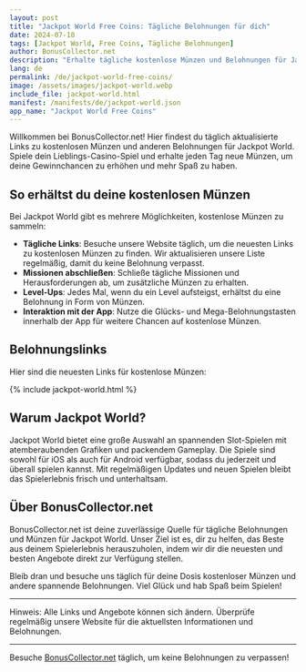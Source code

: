 ```yaml
---
layout: post
title: "Jackpot World Free Coins: Tägliche Belohnungen für dich"
date: 2024-07-18
tags: [Jackpot World, Free Coins, Tägliche Belohnungen]
author: BonusCollector.net
description: "Erhalte tägliche kostenlose Münzen und Belohnungen für Jackpot World. Bleib auf dem Laufenden mit den neuesten Angeboten."
lang: de
permalink: /de/jackpot-world-free-coins/
image: /assets/images/jackpot-world.webp
include_file: jackpot-world.html
manifest: /manifests/de/jackpot-world.json
app_name: "Jackpot World Free Coins"
---
```


Willkommen bei BonusCollector.net! Hier findest du täglich aktualisierte Links zu kostenlosen Münzen und anderen Belohnungen für Jackpot World. Spiele dein Lieblings-Casino-Spiel und erhalte jeden Tag neue Münzen, um deine Gewinnchancen zu erhöhen und mehr Spaß zu haben.

## So erhältst du deine kostenlosen Münzen

Bei Jackpot World gibt es mehrere Möglichkeiten, kostenlose Münzen zu sammeln:

- **Tägliche Links**: Besuche unsere Website täglich, um die neuesten Links zu kostenlosen Münzen zu finden. Wir aktualisieren unsere Liste regelmäßig, damit du keine Belohnung verpasst.
- **Missionen abschließen**: Schließe tägliche Missionen und Herausforderungen ab, um zusätzliche Münzen zu erhalten.
- **Level-Ups**: Jedes Mal, wenn du ein Level aufsteigst, erhältst du eine Belohnung in Form von Münzen.
- **Interaktion mit der App**: Nutze die Glücks- und Mega-Belohnungstasten innerhalb der App für weitere Chancen auf kostenlose Münzen.

## Belohnungslinks

Hier sind die neuesten Links für kostenlose Münzen:

{% include jackpot-world.html %}

## Warum Jackpot World?

Jackpot World bietet eine große Auswahl an spannenden Slot-Spielen mit atemberaubenden Grafiken und packendem Gameplay. Die Spiele sind sowohl für iOS als auch für Android verfügbar, sodass du jederzeit und überall spielen kannst. Mit regelmäßigen Updates und neuen Spielen bleibt das Spielerlebnis frisch und unterhaltsam.

## Über BonusCollector.net

BonusCollector.net ist deine zuverlässige Quelle für tägliche Belohnungen und Münzen für Jackpot World. Unser Ziel ist es, dir zu helfen, das Beste aus deinem Spielerlebnis herauszuholen, indem wir dir die neuesten und besten Angebote direkt zur Verfügung stellen.

Bleib dran und besuche uns täglich für deine Dosis kostenloser Münzen und andere spannende Belohnungen. Viel Glück und hab Spaß beim Spielen!

---
Hinweis: Alle Links und Angebote können sich ändern. Überprüfe regelmäßig unsere Website für die aktuellsten Informationen und Belohnungen.

---

Besuche [BonusCollector.net](https://www.bonuscollector.net/de/) täglich, um keine Belohnungen zu verpassen!